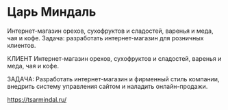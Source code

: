 # Царь Миндаль 
Интернет-магазин орехов, сухофруктов и сладостей, варенья и меда, чая и кофе. Задача: разработать интернет-магазин для розничных клиентов.

КЛИЕНТ
Интернет-магазин орехов, сухофруктов и сладостей, варенья и меда, чая и кофе.

ЗАДАЧА:
Разработать интернет-магазин и фирменный стиль компании, внедрить систему управления сайтом и наладить онлайн-продажи.

https://tsarmindal.ru/ 
